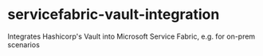 # servicefabric-vault-integration
Integrates Hashicorp's Vault into Microsoft Service Fabric, e.g. for on-prem scenarios
